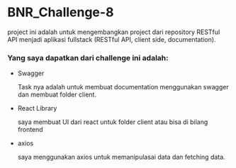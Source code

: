 # BNR_Challenge-8

project ini adalah untuk mengembangkan project dari repository RESTful API menjadi aplikasi fullstack (RESTful API, client side, documentation).

### Yang saya dapatkan dari challenge ini adalah:

- Swagger

     Task nya adalah untuk membuat documentation menggunakan swagger dan membuat folder client.

- React Library

     saya membuat UI dari react untuk folder client atau bisa di bilang frontend

- axios

     saya menggunakan axios untuk memanipulasai data dan fetching data.

